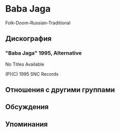 # Baba Jaga

Folk-Doom-Russian-Traditional

## Дискография

### "Baba Jaga" 1995, Alternative

No Titles Available

(P)(C) 1995 SNC Records


## Отношения с другими группами


## Обсуждения


## Упоминания


